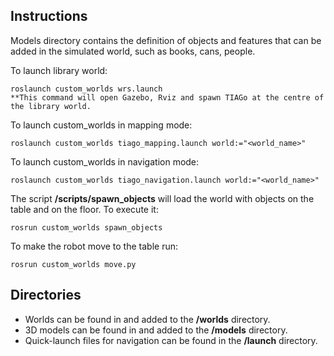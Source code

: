## Instructions

Models directory contains the definition of objects and features that can be added in the simulated world, such as books, cans, people.


To launch library world:

    roslaunch custom_worlds wrs.launch
    **This command will open Gazebo, Rviz and spawn TIAGo at the centre of the library world.


To launch custom_worlds in mapping mode:

    roslaunch custom_worlds tiago_mapping.launch world:="<world_name>"


To launch custom_worlds in navigation mode:

    roslaunch custom_worlds tiago_navigation.launch world:="<world_name>"


The script **/scripts/spawn_objects** will load the world with objects on the table and on the floor. To execute it:
        
    rosrun custom_worlds spawn_objects


To make the robot move to the table run:

	rosrun custom_worlds move.py


## Directories

- Worlds can be found in and added to the **/worlds** directory.
- 3D models can be found in and added to the **/models** directory.
- Quick-launch files for navigation can be found in the **/launch** directory.
